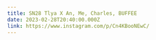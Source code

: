 ```yaml
---
title: SN28 Tlya X An, Me, Charles, BUFFEE
date: 2023-02-28T20:40:00.000Z
link: https://www.instagram.com/p/Cn4KBooNEwC/
---
```


